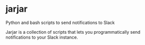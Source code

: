 # jarjar
Python and bash scripts to send notifications to Slack

Jarjar is a collection of scripts that lets you programmatically send notifications to your Slack instance.
